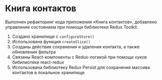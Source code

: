 # Книга контактов

Выполнен рефакторинг кода приложения «Книга контактов», добавлено управление состоянием при помощи библиотеки Redux Toolkit.

1. Создано хранилище с `configureStore()`
2. Использована функция `createSlice()`
3. Созданы действия сохранения и удаления контакта, а также обновления фильтра
4. Связаны React-компоненты с Redux-логикой при помощи хуков бибилиотеки react-redux
5. Использована библиотеку Redux Persist для сохранения массива контактов в локальное хранилище
